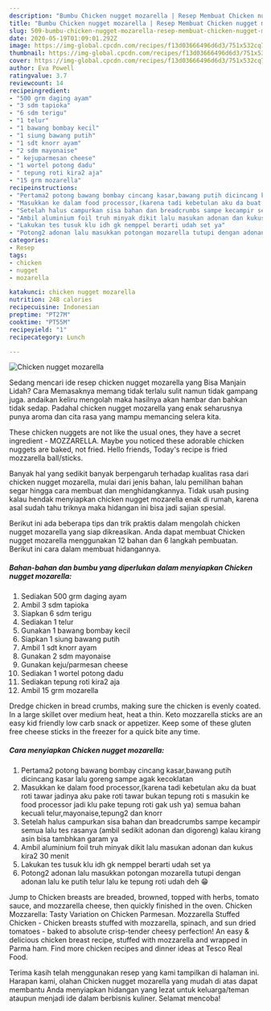 ```yaml
---
description: "Bumbu Chicken nugget mozarella | Resep Membuat Chicken nugget mozarella Yang Bisa Manjain Lidah"
title: "Bumbu Chicken nugget mozarella | Resep Membuat Chicken nugget mozarella Yang Bisa Manjain Lidah"
slug: 509-bumbu-chicken-nugget-mozarella-resep-membuat-chicken-nugget-mozarella-yang-bisa-manjain-lidah
date: 2020-05-19T01:09:01.292Z
image: https://img-global.cpcdn.com/recipes/f13d03666496d6d3/751x532cq70/chicken-nugget-mozarella-foto-resep-utama.jpg
thumbnail: https://img-global.cpcdn.com/recipes/f13d03666496d6d3/751x532cq70/chicken-nugget-mozarella-foto-resep-utama.jpg
cover: https://img-global.cpcdn.com/recipes/f13d03666496d6d3/751x532cq70/chicken-nugget-mozarella-foto-resep-utama.jpg
author: Eva Powell
ratingvalue: 3.7
reviewcount: 14
recipeingredient:
- "500 grm daging ayam"
- "3 sdm tapioka"
- "6 sdm terigu"
- "1 telur"
- "1 bawang bombay kecil"
- "1 siung bawang putih"
- "1 sdt knorr ayam"
- "2 sdm mayonaise"
- " kejuparmesan cheese"
- "1 wortel potong dadu"
- " tepung roti kira2 aja"
- "15 grm mozarella"
recipeinstructions:
- "Pertama2 potong bawang bombay cincang kasar,bawang putih dicincang kasar lalu goreng sampe agak kecoklatan"
- "Masukkan ke dalam food processor,(karena tadi kebetulan aku da buat roti tawar jadinya aku pake roti tawar bukan tepung roti s masukin ke food processor jadi klu pake tepung roti gak ush ya) semua bahan kecuali telur,mayonaise,tepung2 dan knorr"
- "Setelah halus campurkan sisa bahan dan breadcrumbs sampe kecampir semua lalu tes rasanya (ambil sedikit adonan dan digoreng) kalau kirang asin bisa tambhkan garam ya"
- "Ambil aluminium foil truh minyak dikit lalu masukan adonan dan kukus kira2 30 menit"
- "Lakukan tes tusuk klu idh gk nemppel berarti udah set ya"
- "Potong2 adonan lalu masukkan potongan mozarella tutupi dengan adonan lalu ke putih telur lalu ke tepung roti udah deh 😁"
categories:
- Resep
tags:
- chicken
- nugget
- mozarella

katakunci: chicken nugget mozarella 
nutrition: 248 calories
recipecuisine: Indonesian
preptime: "PT27M"
cooktime: "PT55M"
recipeyield: "1"
recipecategory: Lunch

---
```



![Chicken nugget mozarella](https://img-global.cpcdn.com/recipes/f13d03666496d6d3/751x532cq70/chicken-nugget-mozarella-foto-resep-utama.jpg)

Sedang mencari ide resep chicken nugget mozarella yang Bisa Manjain Lidah? Cara Memasaknya memang tidak terlalu sulit namun tidak gampang juga. andaikan keliru mengolah maka hasilnya akan hambar dan bahkan tidak sedap. Padahal chicken nugget mozarella yang enak seharusnya punya aroma dan cita rasa yang mampu memancing selera kita.

These chicken nuggets are not like the usual ones, they have a secret ingredient - MOZZARELLA. Maybe you noticed these adorable chicken nuggets are baked, not fried. Hello friends, Today&#39;s recipe is fried mozzarella ball/sticks.

Banyak hal yang sedikit banyak berpengaruh terhadap kualitas rasa dari chicken nugget mozarella, mulai dari jenis bahan, lalu pemilihan bahan segar hingga cara membuat dan menghidangkannya. Tidak usah pusing kalau hendak menyiapkan chicken nugget mozarella enak di rumah, karena asal sudah tahu triknya maka hidangan ini bisa jadi sajian spesial.


Berikut ini ada beberapa tips dan trik praktis dalam mengolah chicken nugget mozarella yang siap dikreasikan. Anda dapat membuat Chicken nugget mozarella menggunakan 12 bahan dan 6 langkah pembuatan. Berikut ini cara dalam membuat hidangannya.

<!--inarticleads1-->

##### Bahan-bahan dan bumbu yang diperlukan dalam menyiapkan Chicken nugget mozarella:

1. Sediakan 500 grm daging ayam
1. Ambil 3 sdm tapioka
1. Siapkan 6 sdm terigu
1. Sediakan 1 telur
1. Gunakan 1 bawang bombay kecil
1. Siapkan 1 siung bawang putih
1. Ambil 1 sdt knorr ayam
1. Gunakan 2 sdm mayonaise
1. Gunakan  keju/parmesan cheese
1. Sediakan 1 wortel potong dadu
1. Sediakan  tepung roti kira2 aja
1. Ambil 15 grm mozarella


Dredge chicken in bread crumbs, making sure the chicken is evenly coated. In a large skillet over medium heat, heat a thin. Keto mozzarella sticks are an easy kid friendly low carb snack or appetizer. Keep some of these gluten free cheese sticks in the freezer for a quick bite any time. 

<!--inarticleads2-->

##### Cara menyiapkan Chicken nugget mozarella:

1. Pertama2 potong bawang bombay cincang kasar,bawang putih dicincang kasar lalu goreng sampe agak kecoklatan
1. Masukkan ke dalam food processor,(karena tadi kebetulan aku da buat roti tawar jadinya aku pake roti tawar bukan tepung roti s masukin ke food processor jadi klu pake tepung roti gak ush ya) semua bahan kecuali telur,mayonaise,tepung2 dan knorr
1. Setelah halus campurkan sisa bahan dan breadcrumbs sampe kecampir semua lalu tes rasanya (ambil sedikit adonan dan digoreng) kalau kirang asin bisa tambhkan garam ya
1. Ambil aluminium foil truh minyak dikit lalu masukan adonan dan kukus kira2 30 menit
1. Lakukan tes tusuk klu idh gk nemppel berarti udah set ya
1. Potong2 adonan lalu masukkan potongan mozarella tutupi dengan adonan lalu ke putih telur lalu ke tepung roti udah deh 😁


Jump to Chicken breasts are breaded, browned, topped with herbs, tomato sauce, and mozzarella cheese, then quickly finished in the oven. Chicken Mozzarella: Tasty Variation on Chicken Parmesan. Mozzarella Stuffed Chicken - Chicken breasts stuffed with mozzarella, spinach, and sun dried tomatoes - baked to absolute crisp-tender cheesy perfection! An easy &amp; delicious chicken breast recipe, stuffed with mozzarella and wrapped in Parma ham. Find more chicken recipes and dinner ideas at Tesco Real Food. 

Terima kasih telah menggunakan resep yang kami tampilkan di halaman ini. Harapan kami, olahan Chicken nugget mozarella yang mudah di atas dapat membantu Anda menyiapkan hidangan yang lezat untuk keluarga/teman ataupun menjadi ide dalam berbisnis kuliner. Selamat mencoba!
